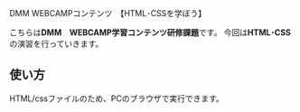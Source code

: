 DMM WEBCAMPコンテンツ　【HTML･CSSを学ぼう】

こちらは**DMM　WEBCAMP学習コンテンツ研修課題**です。  今回は**HTML･CSS**の演習を行っていきます。

## 使い方

HTML/cssファイルのため、PCのブラウザで実行できます。